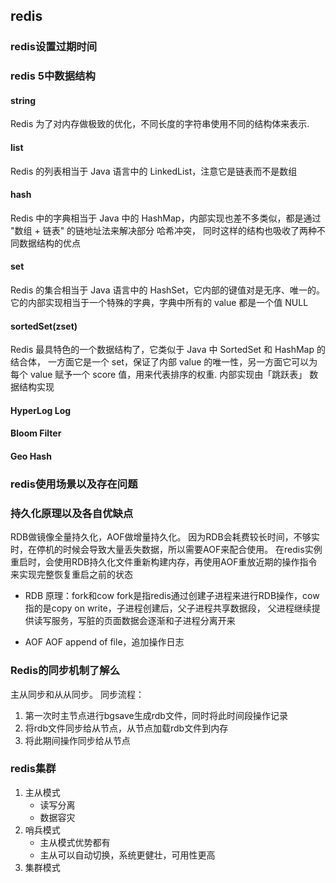 ## redis
### redis设置过期时间

### redis 5中数据结构

#### string
Redis 为了对内存做极致的优化，不同长度的字符串使用不同的结构体来表示.
#### list
Redis 的列表相当于 Java 语言中的 LinkedList，注意它是链表而不是数组
#### hash
Redis 中的字典相当于 Java 中的 HashMap，内部实现也差不多类似，都是通过 "数组 + 链表" 的链地址法来解决部分 哈希冲突，
同时这样的结构也吸收了两种不同数据结构的优点
#### set
Redis 的集合相当于 Java 语言中的 HashSet，它内部的键值对是无序、唯一的。
它的内部实现相当于一个特殊的字典，字典中所有的 value 都是一个值 NULL
#### sortedSet(zset)
Redis 最具特色的一个数据结构了，它类似于 Java 中 SortedSet 和 HashMap 的结合体，
一方面它是一个 set，保证了内部 value 的唯一性，另一方面它可以为每个 value 赋予一个 score 值，用来代表排序的权重.
内部实现由「跳跃表」 数据结构实现

#### HyperLog Log
#### Bloom Filter
#### Geo Hash

### redis使用场景以及存在问题

### 持久化原理以及各自优缺点
RDB做镜像全量持久化，AOF做增量持久化。
因为RDB会耗费较长时间，不够实时，在停机的时候会导致大量丢失数据，所以需要AOF来配合使用。
在redis实例重启时，会使用RDB持久化文件重新构建内存，再使用AOF重放近期的操作指令来实现完整恢复重启之前的状态
- RDB
原理：fork和cow
fork是指redis通过创建子进程来进行RDB操作，cow指的是copy on write，子进程创建后，父子进程共享数据段，
父进程继续提供读写服务，写脏的页面数据会逐渐和子进程分离开来

- AOF
AOF append of file，追加操作日志

### Redis的同步机制了解么
主从同步和从从同步。
同步流程：
1. 第一次时主节点进行bgsave生成rdb文件，同时将此时间段操作记录
2. 将rdb文件同步给从节点，从节点加载rdb文件到内存
3. 将此期间操作同步给从节点

### redis集群
1. 主从模式
    - 读写分离
    - 数据容灾
2. 哨兵模式
    - 主从模式优势都有
    - 主从可以自动切换，系统更健壮，可用性更高
3. 集群模式


